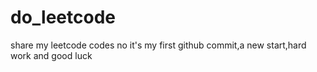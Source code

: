 # do_leetcode
share my leetcode codes
no it's my first github commit,a new start,hard work and good luck
